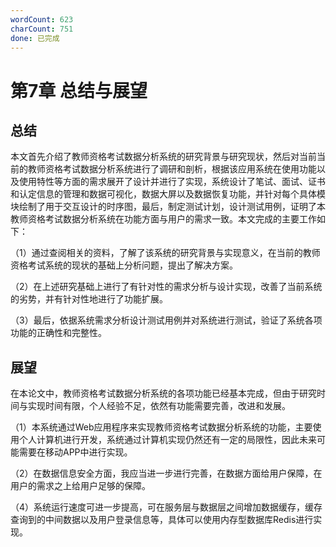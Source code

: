 ```yaml
---
wordCount: 623
charCount: 751
done: 已完成
---
```


# 第7章 总结与展望

## 总结

本文首先介绍了教师资格考试数据分析系统的研究背景与研究现状，然后对当前当前的教师资格考试数据分析系统进行了调研和剖析，根据该应用系统在使用功能以及使用特性等方面的需求展开了设计并进行了实现，系统设计了笔试、面试、证书和认定信息的管理和数据可视化，数据大屏以及数据恢复功能，并针对每个具体模块绘制了用于交互设计的时序图，最后，制定测试计划，设计测试用例，证明了本教师资格考试数据分析系统在功能方面与用户的需求一致。本文完成的主要工作如下：

（1）通过查阅相关的资料，了解了该系统的研究背景与实现意义，在当前的教师资格考试系统的现状的基础上分析问题，提出了解决方案。

（2）在上述研究基础上进行了有针对性的需求分析与设计实现，改善了当前系统的劣势，并有针对性地进行了功能扩展。

（3）最后，依据系统需求分析设计测试用例并对系统进行测试，验证了系统各项功能的正确性和完整性。

## 展望

在本论文中，教师资格考试数据分析系统的各项功能已经基本完成，但由于研究时间与实现时间有限，个人经验不足，依然有功能需要完善，改进和发展。

（1）本系统通过Web应用程序来实现教师资格考试数据分析系统的功能，主要使用个人计算机进行开发，系统通过计算机实现仍然还有一定的局限性，因此未来可能需要在移动APP中进行实现。

（2）在数据信息安全方面，我应当进一步进行完善，在数据方面给用户保障，在用户的需求之上给用户足够的保障。

（4）系统运行速度可进一步提高，可在服务层与数据层之间增加数据缓存，缓存查询到的中间数据以及用户登录信息等，具体可以使用内存型数据库Redis进行实现。
